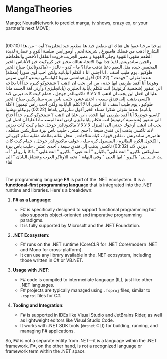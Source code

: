 # MangaTheories
Mango; NeuralNetwork to predict manga, tv shows, crazy ex, or your partner's next MOVE;

#

(00:10) مرحبا مرحبا عفوا هل هناك اي مطعم جيد هنا مطعم جيد إنجليزية؟ أوه - من هذا الشارع اذهب من فضلك هامبورغ , شريحة لحم  , أومورايس صلصة الثوم و عصارة لذيذة الطعم مقهى القهوة وجلي القهوة و عصير الجريب فروت الفلفل الأخضر والطماطم والجبن ساندويتش لذيذ جدا بهذا الاتجاه هنالك مخبز خبز كروكيت خبز الأناناس الخبز المحمص جيده مثل النعيم دعنا نذهب ماذا ؟ ما - كدو - نالدز - (ماكدونالدز) صباح الخير طوكيو ، يوم طيب آسف ، انا اجنبي انا لا اتكلم اليابانيه ولكن احب اوي سورا (ممثلة) عندما تقولي " فهمت "
(01:22) آقول هيتاتشي تويوتا كاواسكي نينتندو كانون سوني وهوندا آنا آفقد طريقي ايها جدة ، من اين يجب ان اذهب ؟ شينجوكو كبيره جدآ آنا بحاجه الى عبقور (شخصية كرتونية) انت تتكلم يابانية انجليزي (يابانجليزي) وآرني لغة الجسد ماذا عليا ان افعل اين يجب ان اذهب لا لا لا لا ماكدونالدز جوجل ، حمام كيت كات ديزني لاند تاكسي يذهب إلى فندق سبعه ، احدى عشر، حليب باص بيرة ستاربكس صباح الخير طوكيو ، يوم طيب آسف ، انا اجنبي آنا لا آتكلم اليابانيه ولكن آحب رامن تيمبورا (اكلة يابانية) عندما تقولي شكرا  مساء الخير آقول سازوكي ياماها
(02:22) يونيكلو توشيبا كاسيو جودزيلا آنا آفقد طريقي ايها الجده ، اين عليا ان اذهب ؟ شينجوكو كبيره جدآ آحتاج الى عبقور (شخصية كرتونية) انت تتكلم يابانجليزي آرني لغة الجسد ماذا عليا ان افعل اين يجب ان اذهب آرجوك خدني الى المنزل لا لا لا لا ماكدونالدز جوجل حمام كيت كات ديزني لاند تاكسي يذهب إلى فندق سبعة ، آحدى عشر ، حليب باص بيرة ستاربكس سلطه ، هامبرجر ساندوتش ، نقانق قهوة ، كيك مثلاجات ,  محل بقاله بطاطه مقليه سلم كهربائي , الكحول الكرة الطائرة ، البيسبول كرة سله ، جولف ماكدونالدز جوجل ، حمام كيت كات ديزني لاند
(03:32) تاكسي يذهب إلى فندق سبعة ، آحدى عشر ، حليب باص بيرة ستاربكس باكيرو " انت غابي" باكيارو " أنت  غبي " باكيرو " انت غابي " با كا يا رو او "أ نـ ـت غـ ـبـ ـي" باكيرو " ايها الغبي " وفي النهاية  " تحيه للاوتاكو العرب وعشاق اليابان " الى لقاء

#

The programming language **F#** is part of the .NET ecosystem. It is a **functional-first programming language** that is integrated into the .NET runtime and libraries. Here's a breakdown:

1. **F# as a Language**: 
   - F# is specifically designed to support functional programming but also supports object-oriented and imperative programming paradigms.
   - It is fully supported by Microsoft and the .NET Foundation.

2. **.NET Ecosystem**:
   - F# runs on the .NET runtime (CoreCLR for .NET Core/modern .NET and Mono for cross-platform).
   - It can use any library available in the .NET ecosystem, including those written in C# or VB.NET.

3. **Usage with .NET**:
   - F# code is compiled to intermediate language (IL), just like other .NET languages.
   - F# projects are typically managed using `.fsproj` files, similar to `.csproj` files for C#.

4. **Tooling and Integration**:
   - F# is supported in IDEs like Visual Studio and JetBrains Rider, as well as lightweight editors like Visual Studio Code.
   - It works with .NET SDK tools (`dotnet` CLI) for building, running, and managing F# applications.

So, **F#** is not a separate entity from .NET—it is a language within the .NET framework. **F\***, on the other hand, is not a recognized language or framework term within the .NET space.
